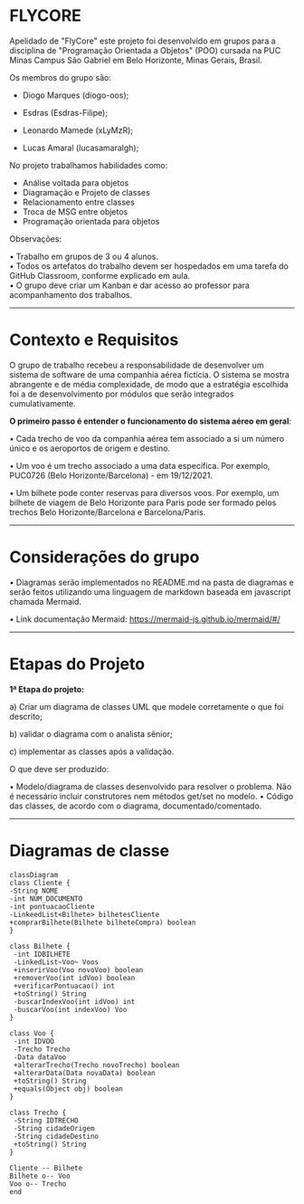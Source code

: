 # FLYCORE

Apelidado de "FlyCore" este projeto foi desenvolvido em grupos para a disciplina de "Programação Orientada a Objetos" (POO) cursada na PUC Minas Campus São Gabriel em Belo Horizonte, Minas Gerais, Brasil. 

Os membros do grupo são: 

- Diogo Marques (diogo-oos);

- Esdras (Esdras-Filipe);

- Leonardo Mamede (xLyMzR);

- Lucas Amaral (lucasamaralgh);

No projeto trabalhamos habilidades como:

- Análise voltada para objetos
- Diagramação e Projeto de classes
- Relacionamento entre classes
- Troca de MSG entre objetos
- Programação orientada para objetos

 
Observações:

• Trabalho em grupos de 3 ou 4 alunos.  
• Todos  os  artefatos  do  trabalho  devem  ser  hospedados  em  uma  tarefa  do  GitHub  Classroom, 
conforme explicado em aula.  
• O grupo deve criar um Kanban e dar acesso ao professor para acompanhamento dos trabalhos.

-------------------
# Contexto e Requisitos

 O grupo  de  trabalho  recebeu  a  responsabilidade  de  desenvolver  um  sistema de software de uma companhia aérea fictícia. 
 O sistema se mostra abrangente e de média complexidade,  de  modo  que  a  estratégia  escolhida  foi  a  de  desenvolvimento  por  módulos  que  serão 
integrados cumulativamente. 

**O primeiro passo é entender o funcionamento do sistema aéreo em geral**: 

• Cada trecho de voo da companhia aérea tem associado a si um número único e os aeroportos 
de origem e destino.

• Um voo é um trecho associado a uma data específica. Por exemplo, PUC0726 (Belo 
Horizonte/Barcelona) - em 19/12/2021.

• Um  bilhete  pode  conter  reservas  para  diversos  voos.  Por  exemplo,  um  bilhete  de  viagem  de 
Belo Horizonte para Paris pode ser formado pelos trechos Belo Horizonte/Barcelona e 
Barcelona/Paris. 

-----------------------

# Considerações do grupo

• Diagramas serão implementados no README.md na pasta de diagramas e serão feitos utilizando uma linguagem de markdown baseada em javascript chamada Mermaid.

• Link documentação Mermaid: https://mermaid-js.github.io/mermaid/#/

-----------------------
# Etapas do Projeto

**1ª Etapa do projeto:** 

a) Criar um diagrama de classes UML que modele corretamente o que foi descrito;

b) validar o diagrama com o analista sênior;

c) implementar as classes após a validação.  


O que deve ser produzido: 

• Modelo/diagrama de classes desenvolvido para resolver o problema. Não é necessário incluir 
construtores nem métodos get/set no modelo. 
• Código das classes, de acordo com o diagrama, documentado/comentado. 

-------------------------
# Diagramas de classe
```mermaid
classDiagram
class Cliente {
-String NOME
-int NUM_DOCUMENTO
-int pontuacaoCliente
-LinkeedList<Bilhete> bilhetesCliente
+comprarBilhete(Bilhete bilheteCompra) boolean
}

class Bilhete {
 -int IDBILHETE
 -LinkedList~Voo~ Voos
 +inserirVoo(Voo novoVoo) boolean
 +removerVoo(int idVoo) boolean
 +verificarPontuacao() int
 +toString() String
 -buscarIndexVoo(int idVoo) int
 -buscarVoo(int indexVoo) Voo
}

class Voo {
 -int IDVOO
 -Trecho Trecho
 -Data dataVoo
 +alterarTrecho(Trecho novoTrecho) boolean
 +alterarData(Data novaData) boolean
 +toString() String
 +equals(Object obj) boolean
}

class Trecho {
 -String IDTRECHO
 -String cidadeOrigem
 -String cidadeDestino
 +toString() String
}

Cliente -- Bilhete
Bilhete o-- Voo
Voo o-- Trecho
end
```
